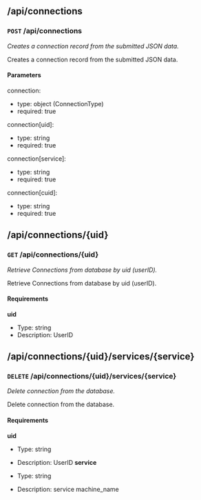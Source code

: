 ## /api/connections ##

### `POST` /api/connections ###

_Creates a connection record from the submitted JSON data._

Creates a connection record from the submitted JSON data.

#### Parameters ####

connection:

  * type: object (ConnectionType)
  * required: true

connection[uid]:

  * type: string
  * required: true

connection[service]:

  * type: string
  * required: true

connection[cuid]:

  * type: string
  * required: true


## /api/connections/{uid} ##

### `GET` /api/connections/{uid} ###

_Retrieve Connections from database by uid (userID)._

Retrieve Connections from database by uid (userID).

#### Requirements ####

**uid**

  - Type: string
  - Description: UserID


## /api/connections/{uid}/services/{service} ##

### `DELETE` /api/connections/{uid}/services/{service} ###

_Delete connection from the database._

Delete connection from the database.

#### Requirements ####

**uid**

  - Type: string
  - Description: UserID
**service**

  - Type: string
  - Description: service machine_name
